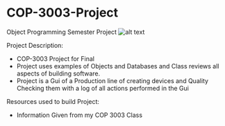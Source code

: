 # COP-3003-Project
Object Programming Semester Project
![alt text](https://github.com/Bheck890/COP-3003-Project/blob/master/Images/Diagrams/Week%205.png)

Project Description:
- COP-3003 Project for Final
- Project uses examples of Objects and Databases and Class reviews all aspects of building software.
- Project is a Gui of a Production line of creating devices and Quality Checking them with a log of all actions performed in the Gui

Resources used to build Project:
- Information Given from my COP 3003 Class